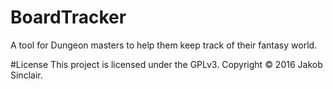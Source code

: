 # BoardTracker
A tool for Dungeon masters to help them keep track of their fantasy world.

#License
This project is licensed under the GPLv3. Copyright © 2016 Jakob Sinclair.
